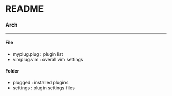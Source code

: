 # README

### Arch
------
#### File
- myplug.plug : plugin list
- vimplug.vim : overall vim settings

#### Folder
- plugged : installed plugins
- settings : plugin settings files
